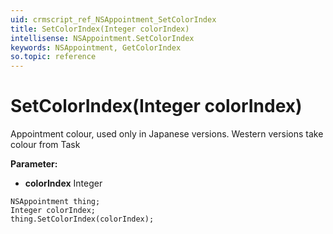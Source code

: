 ```yaml
---
uid: crmscript_ref_NSAppointment_SetColorIndex
title: SetColorIndex(Integer colorIndex)
intellisense: NSAppointment.SetColorIndex
keywords: NSAppointment, GetColorIndex
so.topic: reference
---
```


# SetColorIndex(Integer colorIndex)

Appointment colour, used only in Japanese versions. Western versions take colour from Task

**Parameter:** 
 - **colorIndex** Integer

```crmscript
NSAppointment thing;
Integer colorIndex;
thing.SetColorIndex(colorIndex);
```

